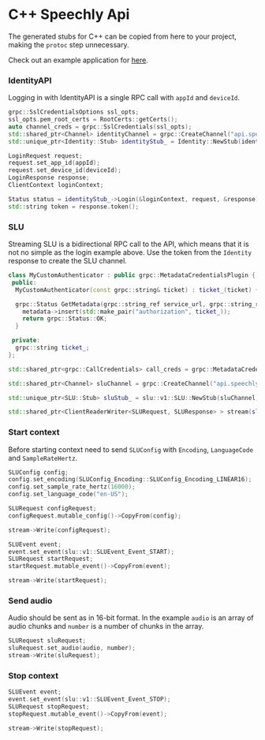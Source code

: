 # C++ Speechly Api

The generated stubs for C++ can be copied from here to your project, making the `protoc` step unnecessary.

Check out an example application for [here](https://github.com/speechly/cpp-example-app).

### IdentityAPI

Logging in with IdentityAPI is a single RPC call with `appId` and `deviceId`.

```c++
grpc::SslCredentialsOptions ssl_opts;
ssl_opts.pem_root_certs = RootCerts::getCerts();
auto channel_creds = grpc::SslCredentials(ssl_opts);
std::shared_ptr<Channel> identityChannel = grpc::CreateChannel("api.speechly.com", channel_creds);
std::unique_ptr<Identity::Stub> identityStub_ = Identity::NewStub(identityChannel);

LoginRequest request;
request.set_app_id(appId);
request.set_device_id(deviceId);
LoginResponse response;
ClientContext loginContext;

Status status = identityStub_->Login(&loginContext, request, &response);
std::string token = response.token();
```

### SLU

Streaming SLU is a bidirectional RPC call to the API, which means that it is not no simple as the login example above. Use the token from the `Identity` response to create the SLU channel.


```c++
class MyCustomAuthenticator : public grpc::MetadataCredentialsPlugin {
 public:
  MyCustomAuthenticator(const grpc::string& ticket) : ticket_(ticket) {}

  grpc::Status GetMetadata(grpc::string_ref service_url, grpc::string_ref method_name, const grpc::AuthContext& channel_auth_context, std::multimap<grpc::string, grpc::string>* metadata) override {
    metadata->insert(std::make_pair("authorization", ticket_));
    return grpc::Status::OK;
  }

 private:
  grpc::string ticket_;
};

std::shared_ptr<grpc::CallCredentials> call_creds = grpc::MetadataCredentialsFromPlugin(std::unique_ptr<grpc::MetadataCredentialsPlugin>(new MyCustomAuthenticator("Bearer " + token)));

std::shared_ptr<Channel> sluChannel = grpc::CreateChannel("api.speechly.com", grpc::CompositeChannelCredentials(channel_creds, call_creds));

std::unique_ptr<SLU::Stub> sluStub_ = slu::v1::SLU::NewStub(sluChannel);

std::shared_ptr<ClientReaderWriter<SLURequest, SLUResponse> > stream(sluStub_->Stream(&context));
```

### Start context

Before starting context need to send `SLUConfig` with `Encoding`, `LanguageCode` and `SampleRateHertz`.

```c++
SLUConfig config;
config.set_encoding(SLUConfig_Encoding::SLUConfig_Encoding_LINEAR16);
config.set_sample_rate_hertz(16000);
config.set_language_code("en-US");

SLURequest configRequest;
configRequest.mutable_config()->CopyFrom(config);

stream->Write(configRequest);

SLUEvent event;
event.set_event(slu::v1::SLUEvent_Event_START);
SLURequest startRequest;
startRequest.mutable_event()->CopyFrom(event);

stream->Write(startRequest);
```

### Send audio

Audio should be sent as in 16-bit format. In the example `audio` is an array of audio chunks and `number` is a number of chunks in the array.

```c++
SLURequest sluRequest;
sluRequest.set_audio(audio, number);
stream->Write(sluRequest);
```

### Stop context

```c++
SLUEvent event;
event.set_event(slu::v1::SLUEvent_Event_STOP);
SLURequest stopRequest;
stopRequest.mutable_event()->CopyFrom(event);

stream->Write(stopRequest);
```